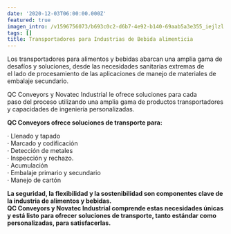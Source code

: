 ```yaml
---
date: '2020-12-03T06:00:00.000Z'
featured: true
imagen_intro: /v1596756073/b693c0c2-d6b7-4e92-b140-69aab5a3e355_iejlzl.png
tags: []
title: Transportadores para Industrias de Bebida alimenticia
---
```




Los transportadores para alimentos y bebidas abarcan una amplia gama de desafíos y soluciones, desde las necesidades sanitarias extremas de  
el lado de procesamiento de las aplicaciones de manejo de materiales de  
embalaje secundario.

 QC Conveyors y Novatec Industrial le ofrece soluciones para cada  
paso del proceso utilizando una amplia gama de productos transportadores  
y capacidades de ingeniería personalizadas.

**QC Conveyors ofrece soluciones de transporte para:**

· Llenado y tapado  
· Marcado y codificación  
· Detección de metales  
· Inspección y rechazo.  
· Acumulación  
· Embalaje primario y secundario  
· Manejo de cartón

**La seguridad, la flexibilidad y la sostenibilidad son componentes clave de la industria de alimentos y bebidas.  
QC Conveyors y Novatec Industrial comprende estas necesidades únicas y está listo para ofrecer soluciones de transporte, tanto estándar como personalizadas, para satisfacerlas.**
